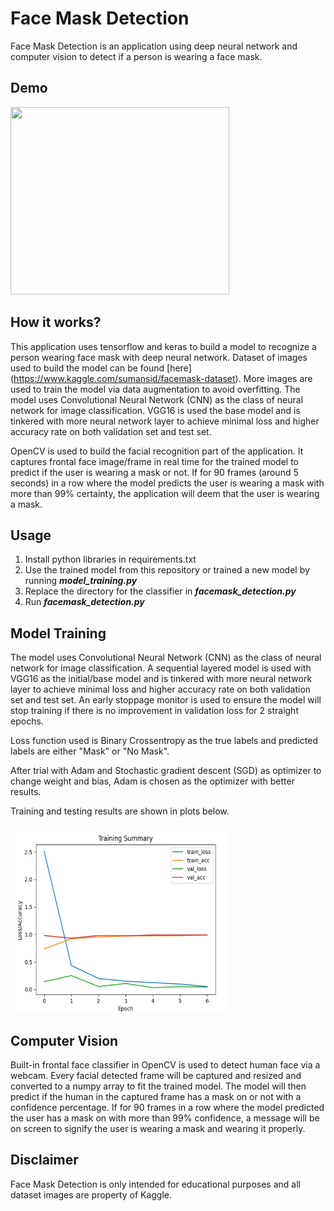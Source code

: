 # Face Mask Detection
Face Mask Detection is an application using deep neural network and computer vision to detect if a person is wearing a face mask.

## Demo
<img src="./misc/maskdemo.gif" width = 350 height = 300/>

## How it works?
This application uses tensorflow and keras to build a model to recognize a person wearing face mask with deep neural network. Dataset of images used to build the model can be found [here] (https://www.kaggle.com/sumansid/facemask-dataset). More images are used to train the model via data augmentation to avoid overfitting. The model uses Convolutional Neural Network (CNN) as the class of neural network for image classification. VGG16 is used the base model and is tinkered with more neural network layer to achieve minimal loss and higher accuracy rate on both validation set and test set. 

OpenCV is used to build the facial recognition part of the application. It captures frontal face image/frame in real time for the trained model to predict if the user is wearing a mask or not. If for 90 frames (around 5 seconds) in a row where the model predicts the user is wearing a mask with more than 99% certainty, the application will deem that the user is wearing a mask.

## Usage
1. Install python libraries in requirements.txt
2. Use the trained model from this repository or trained a new model by running <b><i>model_training.py</i></b>
3. Replace the directory for the classifier in <b><i>facemask_detection.py</i></b>
3. Run <b><i>facemask_detection.py</i></b> 

## Model Training 
The model uses Convolutional Neural Network (CNN) as the class of neural network for image classification. A sequential layered model is used with VGG16 as the initial/base model and is tinkered with more neural network layer to achieve minimal loss and higher accuracy rate on both validation set and test set. An early stoppage monitor is used to ensure the model will stop training if there is no improvement in validation loss for 2 straight epochs.

Loss function used is Binary Crossentropy as the true labels and predicted labels are either "Mask" or "No Mask".

After trial with Adam and Stochastic gradient descent (SGD) as optimizer to change weight and bias, Adam is chosen as the optimizer with better results.

Training and testing results are shown in plots below.

<img src="./misc/training_summary.png" width = 350 height = 300/>

## Computer Vision
Built-in frontal face classifier in OpenCV is used to detect human face via a webcam. Every facial detected frame will be captured and resized and converted to a numpy array to fit the trained model. The model will then predict if the human in the captured frame has a mask on or not with a confidence percentage. If for 90 frames in a row where the model predicted the user has a mask on with more than 99% confidence, a message will be on screen to signify the user is wearing a mask and wearing it properly.


## Disclaimer
Face Mask Detection is only intended for educational purposes and all dataset images are property of Kaggle.